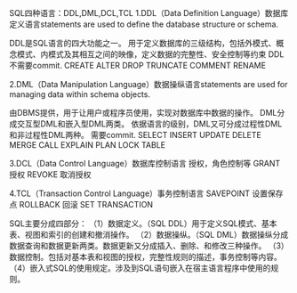 SQL四种语言：DDL,DML,DCL,TCL
1.DDL（Data Definition Language）数据库定义语言statements are used to define the database structure or schema.

DDL是SQL语言的四大功能之一。
用于定义数据库的三级结构，包括外模式、概念模式、内模式及其相互之间的映像，定义数据的完整性、安全控制等约束
DDL不需要commit.
CREATE
ALTER
DROP
TRUNCATE
COMMENT
RENAME

2.DML（Data Manipulation Language）数据操纵语言statements are used for managing data within schema objects.

由DBMS提供，用于让用户或程序员使用，实现对数据库中数据的操作。
DML分成交互型DML和嵌入型DML两类。
依据语言的级别，DML又可分成过程性DML和非过程性DML两种。
需要commit.
SELECT
INSERT
UPDATE
DELETE
MERGE
CALL
EXPLAIN PLAN
LOCK TABLE

3.DCL（Data Control Language）数据库控制语言  授权，角色控制等
GRANT 授权
REVOKE 取消授权

4.TCL（Transaction Control Language）事务控制语言
SAVEPOINT 设置保存点
ROLLBACK  回滚
SET TRANSACTION

SQL主要分成四部分：
（1）数据定义。（SQL DDL）用于定义SQL模式、基本表、视图和索引的创建和撤消操作。
（2）数据操纵。（SQL DML）数据操纵分成数据查询和数据更新两类。数据更新又分成插入、删除、和修改三种操作。
（3）数据控制。包括对基本表和视图的授权，完整性规则的描述，事务控制等内容。
（4）嵌入式SQL的使用规定。涉及到SQL语句嵌入在宿主语言程序中使用的规则。

